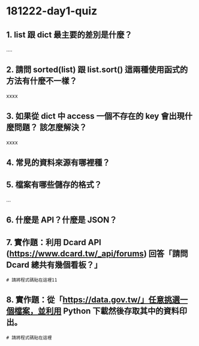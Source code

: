 # 181222-day1-quiz

## 1. list 跟 dict 最主要的差別是什麼？

....

## 2. 請問 sorted(list) 跟 list.sort() 這兩種使用函式的方法有什麼不一樣？

xxxx

## 3. 如果從 dict 中 access 一個不存在的 key 會出現什麼問題？ 該怎麼解決？

xxxx

## 4. 常見的資料來源有哪裡種？

## 5. 檔案有哪些儲存的格式？

...

## 6. 什麼是 API？什麼是 JSON？

## 7. 實作題：利用 Dcard API (https://www.dcard.tw/_api/forums) 回答「請問 Dcard 總共有幾個看板？」

```
# 請將程式碼貼在這裡11
```

## 8. 實作題：從「https://data.gov.tw/」任意挑選一個檔案，並利用 Python 下載然後存取其中的資料印出。

```
# 請將程式碼貼在這裡
```




